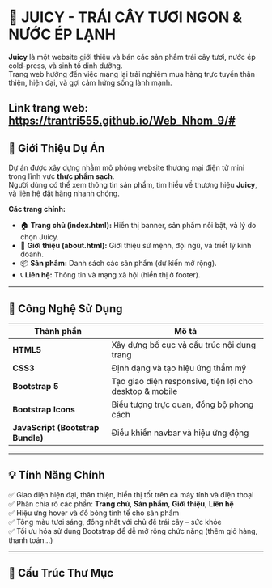 # 🍊 JUICY - TRÁI CÂY TƯƠI NGON & NƯỚC ÉP LẠNH

**Juicy** là một website giới thiệu và bán các sản phẩm trái cây tươi, nước ép cold-press, và sinh tố dinh dưỡng.  
Trang web hướng đến việc mang lại trải nghiệm mua hàng trực tuyến thân thiện, hiện đại, và gợi cảm hứng sống lành mạnh.

Link trang web: https://trantri555.github.io/Web_Nhom_9/#
---

## 🌿 Giới Thiệu Dự Án

Dự án được xây dựng nhằm mô phỏng website thương mại điện tử mini trong lĩnh vực **thực phẩm sạch**.  
Người dùng có thể xem thông tin sản phẩm, tìm hiểu về thương hiệu **Juicy**, và liên hệ đặt hàng nhanh chóng.

**Các trang chính:**
- 🏠 **Trang chủ (index.html):** Hiển thị banner, sản phẩm nổi bật, và lý do chọn Juicy.  
- 🥝 **Giới thiệu (about.html):** Giới thiệu sứ mệnh, đội ngũ, và triết lý kinh doanh.  
- 📦 **Sản phẩm:** Danh sách các sản phẩm (dự kiến mở rộng).  
- 📞 **Liên hệ:** Thông tin và mạng xã hội (hiển thị ở footer).  

---

## 🧰 Công Nghệ Sử Dụng

| Thành phần | Mô tả |
|-------------|--------|
| **HTML5** | Xây dựng bố cục và cấu trúc nội dung trang |
| **CSS3** | Định dạng và tạo hiệu ứng thẩm mỹ |
| **Bootstrap 5** | Tạo giao diện responsive, tiện lợi cho desktop & mobile |
| **Bootstrap Icons** | Biểu tượng trực quan, đồng bộ phong cách |
| **JavaScript (Bootstrap Bundle)** | Điều khiển navbar và hiệu ứng động |

---

## 💡 Tính Năng Chính

✅ Giao diện hiện đại, thân thiện, hiển thị tốt trên cả máy tính và điện thoại  
✅ Phân chia rõ các phần: **Trang chủ**, **Sản phẩm**, **Giới thiệu**, **Liên hệ**  
✅ Hiệu ứng hover và đổ bóng tinh tế cho sản phẩm  
✅ Tông màu tươi sáng, đồng nhất với chủ đề trái cây – sức khỏe  
✅ Tối ưu hóa sử dụng Bootstrap để dễ mở rộng chức năng (thêm giỏ hàng, thanh toán...)  

---

## 📁 Cấu Trúc Thư Mục


